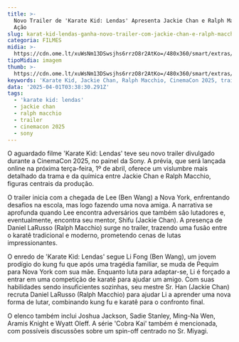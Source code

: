 ```yaml
---
title: >-
  Novo Trailer de 'Karate Kid: Lendas' Apresenta Jackie Chan e Ralph Macchio em
  Ação
slug: karat-kid-lendas-ganha-novo-trailer-com-jackie-chan-e-ralph-macchio
categoria: FILMES
midia: >-
  https://cdn.ome.lt/xuWsNm13DSwsjhs6rrzO8r2AtKo=/480x360/smart/extras/conteudos/Design_sem_nome_-_2025-03-17T214008.200.png
tipoMidia: imagem
thumb: >-
  https://cdn.ome.lt/xuWsNm13DSwsjhs6rrzO8r2AtKo=/480x360/smart/extras/conteudos/Design_sem_nome_-_2025-03-17T214008.200.png
keywords: 'Karate Kid, Jackie Chan, Ralph Macchio, CinemaCon 2025, trailer'
data: '2025-04-01T03:38:30.291Z'
tags:
  - 'karate kid: lendas'
  - jackie chan
  - ralph macchio
  - trailer
  - cinemacon 2025
  - sony
---
```


O aguardado filme 'Karate Kid: Lendas' teve seu novo trailer divulgado durante a CinemaCon 2025, no painel da Sony. A prévia, que será lançada online na próxima terça-feira, 1º de abril, oferece um vislumbre mais detalhado da trama e da química entre Jackie Chan e Ralph Macchio, figuras centrais da produção.

O trailer inicia com a chegada de Lee (Ben Wang) a Nova York, enfrentando desafios na escola, mas logo fazendo uma nova amiga. A narrativa se aprofunda quando Lee encontra adversários que também são lutadores e, eventualmente, encontra seu mentor, Shifu (Jackie Chan). A presença de Daniel LaRusso (Ralph Macchio) surge no trailer, trazendo uma fusão entre o karatê tradicional e moderno, prometendo cenas de lutas impressionantes.

O enredo de 'Karate Kid: Lendas' segue Li Fong (Ben Wang), um jovem prodígio do kung fu que após uma tragédia familiar, se muda de Pequim para Nova York com sua mãe. Enquanto luta para adaptar-se, Li é forçado a entrar em uma competição de karatê para ajudar um amigo. Com suas habilidades sendo insuficientes sozinhas, seu mestre Sr. Han (Jackie Chan) recruta Daniel LaRusso (Ralph Macchio) para ajudar Li a aprender uma nova forma de lutar, combinando kung fu e karatê para o confronto final.

O elenco também inclui Joshua Jackson, Sadie Stanley, Ming-Na Wen, Aramis Knight e Wyatt Oleff. A série 'Cobra Kai' também é mencionada, com possíveis discussões sobre um spin-off centrado no Sr. Miyagi.
